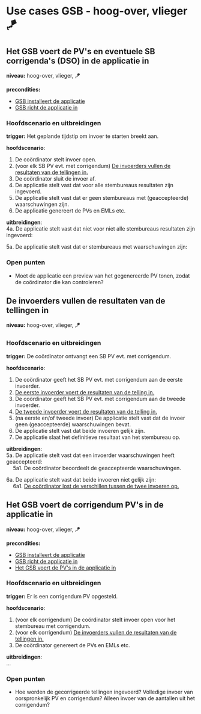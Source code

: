 # Use cases GSB - hoog-over, vlieger 🪁

## Het GSB voert de PV's en eventuele SB corrigenda's (DSO) in de applicatie in

__niveau:__ hoog-over, vlieger, 🪁

__precondities:__

- [GSB installeert de applicatie](./GSB-gebruikersdoelen.md#gsb-installeert-de-applicatie)
- [GSB richt de applicatie in](./GSB-gebruikersdoelen.md#gsb-richt-de-applicatie-in)

### Hoofdscenario en uitbreidingen

__trigger:__ Het geplande tijdstip om invoer te starten breekt aan.

__hoofdscenario__:  

1. De coördinator stelt invoer open.
2. (voor elk SB PV evt. met corrigendum) [De invoerders vullen de resultaten van de tellingen in.](#de-invoerders-vullen-de-resultaten-van-de-tellingen-in)
3. De coördinator sluit de invoer af.
4. De applicatie stelt vast dat voor alle stembureaus resultaten zijn ingevoerd.
5. De applicatie stelt vast dat er geen stembureaus met (geaccepteerde) waarschuwingen zijn.
6. De applicatie genereert de PVs en EMLs etc.

__uitbreidingen__:  
4a. De applicatie stelt vast dat niet voor niet alle stembureaus resultaten zijn ingevoerd:

5a. De applicatie stelt vast dat er stembureaus met waarschuwingen zijn:

### Open punten

- Moet de applicatie een preview van het gegenereerde PV tonen, zodat de coördinator die kan controleren?

## De invoerders vullen de resultaten van de tellingen in

__niveau:__ hoog-over, vlieger, 🪁

### Hoofdscenario en uitbreidingen

__trigger:__ De coördinator ontvangt een SB PV evt. met corrigendum.

__hoofdscenario__:

1. De coördinator geeft het SB PV evt. met corrigendum aan de eerste invoerder.
2. [De eerste invoerder voert de resultaten van de telling in.](./GSB-gebruikersdoelen.md#de-eerste-of-tweede-invoerder-voert-de-resultaten-van-de-telling-in)
3. De coördinator geeft het SB PV evt. met corrigendum aan de tweede invoerder.
4. [De tweede invoerder voert de resultaten van de telling in.](./GSB-gebruikersdoelen.md#de-eerste-of-tweede-invoerder-voert-de-resultaten-van-de-telling-in)
5. (na eerste en/of tweede invoer) De applicatie stelt vast dat de invoer geen (geaccepteerde) waarschuwingen bevat.
6. De applicatie stelt vast dat beide invoeren gelijk zijn.
7. De applicatie slaat het definitieve resultaat van het stembureau op.

__uitbreidingen__:  
5a. De applicatie stelt vast dat een invoerder waarschuwingen heeft geaccepteerd:  
&emsp; 5a1. De coördinator beoordeelt de geaccepteerde waarschuwingen.

6a. De applicatie stelt vast dat beide invoeren niet gelijk zijn:  
&emsp; 6a1. [De coördinator lost de verschillen tussen de twee invoeren op.](./GSB-gebruikersdoelen.md#de-coördinator-lost-de-verschillen-tussen-de-twee-invoeren-op)



## Het GSB voert de corrigendum PV's in de applicatie in

__niveau:__ hoog-over, vlieger, 🪁

__precondities:__

- [GSB installeert de applicatie](./GSB-gebruikersdoelen.md#gsb-installeert-de-applicatie)
- [GSB richt de applicatie in](./GSB-gebruikersdoelen.md#gsb-richt-de-applicatie-in)
- [Het GSB voert de PV's in de applicatie in](#het-gsb-voert-de-pvs-en-eventuele-sb-corrigendas-dso-in-de-applicatie-in)

### Hoofdscenario en uitbreidingen

__trigger:__ Er is een corrigendum PV opgesteld.

__hoofdscenario__:  

1. (voor elk corrigendum) De coördinator stelt invoer open voor het stembureau met corrigendum.
2. (voor elk corrigendum) [De invoerders vullen de resultaten van de tellingen in.](#de-invoerders-vullen-de-resultaten-van-de-tellingen-in)
3. De coördinator genereert de PVs en EMLs etc.

__uitbreidingen__:  
...

### Open punten

- Hoe worden de gecorrigeerde tellingen ingevoerd? Volledige invoer van oorspronkelijk PV en corrigendum? Alleen invoer van de aantallen uit het corrigendum?
